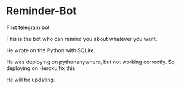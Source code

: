 # Reminder-Bot
First telegram bot

This is the bot who can remind you about whatever you want.

He wrote on the Python with SQLite.

He was deploying on pythonanywhere, but not working correctly. So, deploying on Heroku fix this.

He will be updating.
